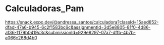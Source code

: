 # Calculadoras_Pam
https://snack.expo.dev/@andressa_santos/calculadora?classId=15aed852-dfad-47a6-b945-6c2f1583bc6c&assignmentId=3d5e8805-81f0-4d86-a136-1179b0419c3c&submissionId=929e8297-07a7-dffb-4b7b-a066c268d4b0
